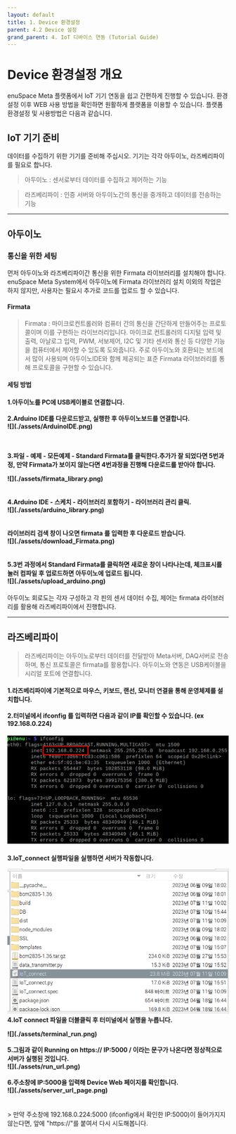 ```yaml
---
layout: default
title: 1. Device 환경설정
parent: 4.2 Device 설정
grand_parent: 4. IoT 디바이스 연동 (Tutorial Guide)
---
```


# Device 환경설정 개요

enuSpace Meta 플랫폼에서 IoT 기기 연동을 쉽고 간편하게 진행할 수 있습니다. 환경설정 이후 WEB 사용 방법을 확인하면 원활하게 플랫폼을 이용할 수 있습니다. 플랫폼 환경설정 및 사용방법은 다음과 같습니다.

## IoT 기기 준비

데이터를 수집하기 위한 기기를 준비해 주십시오. 기기는 각각 아두이노, 라즈베리파이를 필요로 합니다.

> 아두이노 : 센서로부터 데이터를 수집하고 제어하는 기능
 
> 라즈베리파이 : 인증 서버와 아두이노간의 통신을 중개하고 데이터를 전송하는 기능

<hr>

## 아두이노

### 통신을 위한 세팅

먼저 아두이노와 라즈베리파이간 통신을 위한 Firmata 라이브러리를 설치해야 합니다. enuSpace Meta System에서 아두이노에 Firmata 라이브러리 설치 이외의 작업은 하지 않지만, 사용자는 필요시 추가로 코드를 업로드 할 수 있습니다.

#### Firmata 

> Firmata : 마이크로컨트롤러와 컴퓨터 간의 통신을 간단하게 만들어주는 프로토콜이며 이를 구현하는 라이브러리입니다. 마이크로 컨트롤러의 디지털 입력 및 출력, 아날로그 입력, PWM, 서보제어, I2C 및 기타 센서와 통신 등 다양한 기능을 컴퓨터에서 제어할 수 있도록 도와줍니다. 주로 아두이노와 호환되는 보드에서 많이 사용되며 아두이노IDE와 함께 제공되는 표준 Firmata 라이브러리를 통해 프로토콜을 구현할 수 있습니다.

#### 세팅 방법
<h4>
<div>
1.아두이노를 PC에 USB케이블로 연결합니다.
<br><br/>
</div><div>
2.Arduino IDE를 다운로드받고, 실행한 후 아두이노보드를 연결합니다.
</div><div>
![](./assets/ArduinoIDE.png)
</div>
<br></br>

3.파일 - 예제 - 모든예제 - Standard Firmata를 클릭한다.추가가 잘 되었다면 5번과정, 만약 Firmata가 보이지 않는다면 4번과정을 진행해 다운로드를 받아야 합니다.
<div>
![](./assets/firmata_library.png)
</div>
<br></br>
4.Arduino IDE - 스케치 - 라이브러리 포함하기 - 라이브러리 관리 클릭.
<div>
![](./assets/arduino_library.png)
</div>
<br></br>
라이브러리 검색 창이 나오면 firmata 를 입력한 후 다운로드 받습니다.
<div>
![](./assets/download_Firmata.png)
</div>
<br></br>
5.3번 과정에서 Standard Firmata를 클릭하면 새로운 창이 나타나는데, 체크표시를 눌러 컴파일 후 업로드하면 아두이노에 업로드 됩니다.
<div>
![](./assets/upload_arduino.png)
</div>
</h4>
아두이노 회로도는 각자 구성하고 각 핀의 센서 데이터 수집, 제어는 firmata 라이브러리를 활용해 라즈베리파이에서 진행합니다.

<hr>

## 라즈베리파이 

> 라즈베리파이는 아두이노로부터 데이터를 전달받아 Meta서버, DAQ서버로 전송하며, 통신 프로토콜은 firmata를 활용합니다. 아두이노와 연동은 USB케이블을 시리얼 포트에 연결합니다.

<h4>1.라즈베리파이에 기본적으로 마우스, 키보드, 랜선, 모니터 연결을 통해 운영체제를 설치합니다. 
<br></br>
2.터미널에서 ifconfig 를 입력하면 다음과 같이 IP를 확인할 수 있습니다. (ex 192.168.0.224) </h4>
  
![](./assets/ifconfig.png)

<h4>3.IoT_connect 실행파일을 실행하면 서버가 작동합니다.
<div>

![](./assets/run_file.png)
4.IoT connect 파일을 더블클릭 후 터미널에서 실행을 누릅니다.
</div><div>
![](./assets/terminal_run.png)
<br><br/>
5.그림과 같이 Running on https:// IP:5000 / 이라는 문구가 나온다면 정상적으로 서버가 실행된 것입니다.
</div><div>
![](./assets/run_url.png)
<br><br/>
6.주소창에 IP:5000을 입력해 Device Web 페이지를 확인합니다.
</div><div>
![](./assets/server_url_page.png)
<br><br/>
</div>
</h4>
> 만약 주소창에 192.168.0.224:5000 (ifconfig에서 확인한 IP:5000)이 들어가지지 않는다면, 앞에 "https://"를 붙여서 다시 시도해봅니다.
